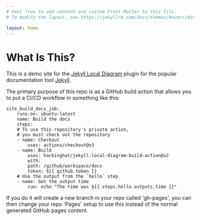 ```yaml
---
# Feel free to add content and custom Front Matter to this file.
# To modify the layout, see https://jekyllrb.com/docs/themes/#overriding-theme-defaults

layout: home
---
```


# What Is This?

This is a demo site for the [Jekyll Local Diagram](https://github.com/hackinghat/jekyll-local-diagram) plugin for the popular documentation tool [Jekyll](https://jekyllrb.com).


The primary purpose of this repo is as a GitHub build action that allows you to put a CI/CD workflow in something like this:


	site_build_docs_job:
		runs-on: ubuntu-latest
		name: Build the docs
		steps:
		# To use this repository's private action,
		# you must check out the repository
		- name: Checkout
			uses: actions/checkout@v3
		- name: Build
			uses: hackinghat/jekyll-local-diagram-build-action@v2
			with:
			path: /github/workspace/docs
			token: ${{ github.token }}
		# Use the output from the `hello` step
		- name: Get the output time
			run: echo "The time was ${{ steps.hello.outputs.time }}"

If you do it will create a new branch in your repo called 'gh-pages', you can then change your repo 'Pages' setup to use this instead of the normal generated GitHub pages content.

